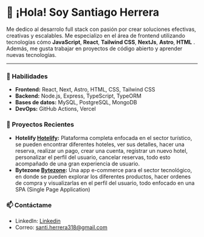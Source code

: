 # 👋 ¡Hola! Soy Santiago Herrera

Me dedico al desarrolo full stack con pasión por crear soluciones efectivas, creativas y escalables. Me especializo en el área de frontend utilizando tecnologías cómo **JavaScript**, **React**, **Tailwind CSS**, **NextJs**, **Astro**, **HTML** . Además, me gusta trabajar en proyectos de código abierto y aprender nuevas tecnologías.

---

### 🔧 Habilidades
- **Frontend:** React, Next, Astro, HTML, CSS, Tailwind CSS
- **Backend:** Node.js, Express, TypeScript, TypeORM
- **Bases de datos:** MySQL, PostgreSQL, MongoDB
- **DevOps:** GitHub Actions, Vercel

### 📌 Proyectos Recientes
- **Hotelify [Hotelify](https://github.com/SantiHerrera18/Proyecto-Hoteleria):** Plataforma completa enfocada en el sector turístico, se pueden encontrar diferentes hoteles, ver sus detalles, hacer una reserva, realizar un pago, crear una cuenta, registrar un nuevo hotel, personalizar el perfil del usuario, cancelar reservas, todo esto acompañado de una gran experiencia de usuario.
- **Bytezone [Bytezone](https://github.com/SantiHerrera18/Bytezone-Front):** Una app e-commerce para el sector tecnológico, en donde se pueden explorar los diferentes productos, hacer ordenes de compra y visualizarlas en el perfil del usuario, todo enfocado en una SPA (Single Page Application)

### 📫 Contáctame
- LinkedIn: [Linkedin](www.linkedin.com/in/santiago-herrera-139811308)
- Correo: santi.herrera318@gmail.com
